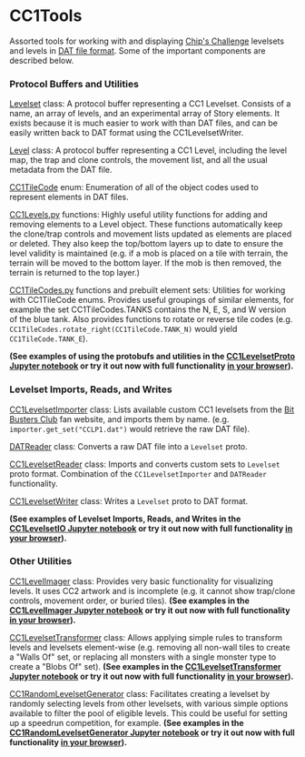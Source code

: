 # CC1Tools
Assorted tools for working with and displaying [Chip's Challenge](https://wiki.bitbusters.club/Main_Page) levelsets and levels in [DAT file format](http://www.seasip.info/ccfile.html). Some of the important components are described below.

### Protocol Buffers and Utilities
[Levelset](https://github.com/ChipMcCallahan/CC1Tools/blob/4516095d514873ec3cccff0c1cd7564c5a163c8c/src/cc1_levelset.proto#L10) class: A protocol buffer representing a CC1 Levelset. Consists of a name, an array of levels, and an experimental array of Story elements. It exists because it is much easier to work with than DAT files, and can be easily written back to DAT format using the CC1LevelsetWriter.

[Level](https://github.com/ChipMcCallahan/CC1Tools/blob/4516095d514873ec3cccff0c1cd7564c5a163c8c/src/cc1_levelset.proto#L28) class: A protocol buffer representing a CC1 Level, including the level map, the trap and clone controls, the movement list, and all the usual metadata from the DAT file.

[CC1TileCode](https://github.com/ChipMcCallahan/CC1Tools/blob/4516095d514873ec3cccff0c1cd7564c5a163c8c/src/cc1_levelset.proto#L51) enum: Enumeration of all of the object codes used to represent elements in DAT files.

[CC1Levels.py](https://github.com/ChipMcCallahan/CC1Tools/blob/main/src/CC1Levels.py) functions: Highly useful utility functions for adding and removing elements to a Level object. These functions automatically keep the clone/trap controls and movement lists updated as elements are placed or deleted. They also keep the top/bottom layers up to date to ensure the level validity is maintained (e.g. if a mob is placed on a tile with terrain, the terrain will be moved to the bottom layer. If the mob is then removed, the terrain is returned to the top layer.)

[CC1TileCodes.py](https://github.com/ChipMcCallahan/CC1Tools/blob/main/src/CC1TileCodes.py) functions and prebuilt element sets: Utilities for working with CC1TileCode enums. Provides useful groupings of similar elements, for example the set CC1TileCodes.TANKS contains the N, E, S, and W version of the blue tank. Also provides functions to rotate or reverse tile codes (e.g. `CC1TileCodes.rotate_right(CC1TileCode.TANK_N)` would yield `CC1TileCode.TANK_E`).

**(See examples of using the protobufs and utilities in the [CC1LevelsetProto Jupyter notebook](https://github.com/ChipMcCallahan/CC1Tools/blob/main/colab/cc1_levelset_proto.ipynb) or try it out now with full functionality [in your browser](https://colab.research.google.com/github/ChipMcCallahan/CC1Tools/blob/main/colab/cc1_levelset_proto.ipynb)).**

### Levelset Imports, Reads, and Writes
[CC1LevelsetImporter](https://github.com/ChipMcCallahan/CC1Tools/blob/main/src/CC1LevelsetImporter.py) class: Lists available custom CC1 levelsets from the [Bit Busters Club](https://bitbusters.club/) fan website, and imports them by name. (e.g. `importer.get_set("CCLP1.dat")` would retrieve the raw DAT file).

[DATReader](https://github.com/ChipMcCallahan/CC1Tools/blob/4516095d514873ec3cccff0c1cd7564c5a163c8c/src/CC1LevelsetReader.py#L19) class: Converts a raw DAT file into a `Levelset` proto.

[CC1LevelsetReader](https://github.com/ChipMcCallahan/CC1Tools/blob/4516095d514873ec3cccff0c1cd7564c5a163c8c/src/CC1LevelsetReader.py#L124) class: Imports and converts custom sets to `Levelset` proto format. Combination of the `CC1LevelsetImporter` and `DATReader` functionality.

[CC1LevelsetWriter](https://github.com/ChipMcCallahan/CC1Tools/blob/4516095d514873ec3cccff0c1cd7564c5a163c8c/src/CC1LevelsetWriter.py#L31) class: Writes a `Levelset` proto to DAT format.

**(See examples of Levelset Imports, Reads, and Writes in the [CC1LevelsetIO Jupyter notebook](https://github.com/ChipMcCallahan/CC1Tools/blob/main/colab/cc1_levelset_io.ipynb) or try it out now with full functionality [in your browser](https://colab.research.google.com/github/ChipMcCallahan/CC1Tools/blob/main/colab/cc1_levelset_io.ipynb)).**

### Other Utilities
[CC1LevelImager](https://github.com/ChipMcCallahan/CC1Tools/blob/main/src/CC1LevelImager.py) class: Provides very basic functionality for visualizing levels. It uses CC2 artwork and is incomplete (e.g. it cannot show trap/clone controls, movement order, or buried tiles). **(See examples in the [CC1LevelImager Jupyter notebook](https://github.com/ChipMcCallahan/CC1Tools/blob/main/colab/cc1_level_imager.ipynb) or try it out now with full functionality [in your browser](https://colab.research.google.com/github/ChipMcCallahan/CC1Tools/blob/main/colab/cc1_level_imager.ipynb)).**

[CC1LevelsetTransformer](https://github.com/ChipMcCallahan/CC1Tools/blob/main/src/CC1LevelsetTransformer.py) class: Allows applying simple rules to transform levels and levelsets element-wise (e.g. removing all non-wall tiles to create a "Walls Of" set, or replacing all monsters with a single monster type to create a "Blobs Of" set). **(See examples in the [CC1LevelsetTransformer Jupyter notebook](https://github.com/ChipMcCallahan/CC1Tools/blob/main/colab/cc1_levelset_transformer.ipynb) or try it out now with full functionality [in your browser](https://colab.research.google.com/github/ChipMcCallahan/CC1Tools/blob/main/colab/cc1_levelset_transformer.ipynb)).**

[CC1RandomLevelsetGenerator](https://github.com/ChipMcCallahan/CC1Tools/blob/main/src/CC1RandomLevelsetGenerator.py) class: Facilitates creating a levelset by randomly selecting levels from other levelsets, with various simple options available to filter the pool of eligible levels. This could be useful for setting up a speedrun competition, for example. **(See examples in the [CC1RandomLevelsetGenerator Jupyter notebook](https://github.com/ChipMcCallahan/CC1Tools/blob/main/colab/cc1_random_levelset_generator.ipynb) or try it out now with full functionality [in your browser](https://colab.research.google.com/github/ChipMcCallahan/CC1Tools/blob/main/colab/cc1_random_levelset_generator.ipynb)).**




